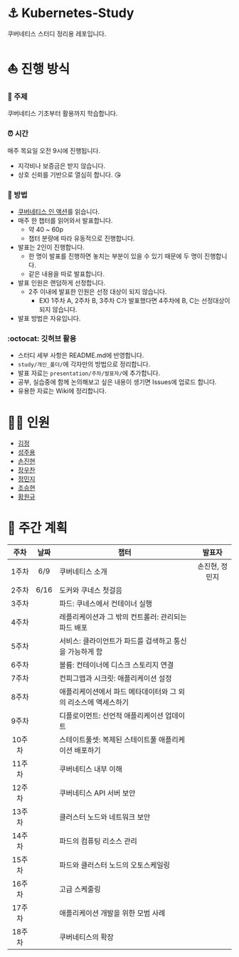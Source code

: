 # :anchor: Kubernetes-Study
쿠버네티스 스터디 정리용 레포입니다.

# :sailboat: 진행 방식
### :closed_book: 주제
쿠버네티스 기초부터 활용까지 학습합니다. 

### :alarm_clock: 시간
매주 목요일 오전 9시에 진행됩니다.
- 지각비나 보증금은 받지 않습니다.
- 상호 신뢰를 기반으로 열심히 합니다. :kissing_heart:

### :eyes: 방법
- [쿠버네티스 인 액션](http://www.yes24.com/Product/Goods/89607047)를 읽습니다.
- 매주 한 챕터를 읽어와서 발표합니다.
  - 약 40 ~ 60p
  - 챕터 분량에 따라 유동적으로 진행합니다.
- 발표는 2인이 진행합니다.
  - 한 명이 발표를 진행하면 놓치는 부분이 있을 수 있기 때문에 두 명이 진행합니다.
  - 같은 내용을 따로 발표합니다.
- 발표 인원은 랜덤하게 선정합니다.
  - 2주 이내에 발표한 인원은 선정 대상이 되지 않습니다.
    - EX) 1주차 A, 2주차 B, 3주차 C가 발표했다면 4주차에 B, C는 선정대상이 되지 않습니다.
- 발표 방법은 자유입니다.

### :octocat: 깃허브 활용
- 스터디 세부 사항은 README.md에 반영합니다.
- `study/개인_폴더/`에 각자만의 방법으로 정리합니다.
- 발표 자료는 `presentation/주차/발표자/`에 추가합니다.
- 공부, 실습중에 함께 논의해보고 싶은 내용이 생기면 Issues에 업로드 합니다.
- 유용한 자료는 Wiki에 정리합니다.


# :ok_woman: 인원
- [김정](https://github.com/jungkim0829)
- [성주용](https://github.com/tmznwnel00)
- [손진현](https://github.com/ikswary)
- [장우찬](https://github.com/RaymondWJang)
- [정민지](https://github.com/work82mj)
- [조승현](https://github.com/wjrmffldrhrl)
- [황원규](https://github.com/HwangWonGyu)


# :calendar: 주간 계획
|주차|날짜|챕터|발표자|
|:---:|:---:|---|:---:|
|1주차|6/9|쿠버네티스 소개|손진현, 정민지|
|2주차|6/16|도커와 쿠네스 첫걸음||
|3주차||파드: 쿠네스에서 컨테이너 실행||
|4주차||레플리케이션과 그 밖의 컨트롤러: 관리되는 파드 배포||
|5주차||서비스: 클라이언트가 파드를 검색하고 통신을 가능하게 함||
|6주차||볼륨: 컨테이너에 디스크 스토리지 연결||
|7주차||컨피그맵과 시크릿: 애플리케이션 설정||
|8주차||애플리케이션에서 파드 메타데이터와 그  외의 리소스에 액세스하기||
|9주차||디플로이먼트: 선언적 애플리케이션 업데이트||
|10주차||스테이트풀셋: 복제된 스테이트풀 애플리케이션 배포하기||
|11주차||쿠버네티스 내부 이해||
|12주차||쿠버네티스 API 서버 보안||
|13주차||클러스터 노드와 네트워크 보안||
|14주차||파드의 컴퓨팅 리소스 관리||
|15주차||파드와 클러스터 노드의 오토스케일링||
|16주차||고급 스케줄링||
|17주차||애플리케이션 개발을 위한 모범 사례||
|18주차||쿠버네티스의 확장||


